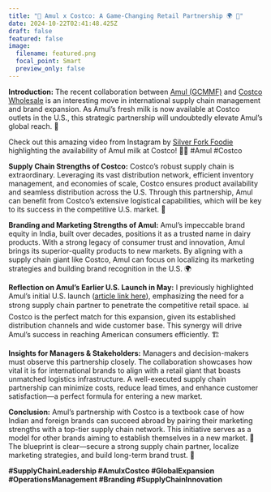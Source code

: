 ```yaml
---
title: "🌟 Amul x Costco: A Game-Changing Retail Partnership 🌍 🌟"
date: 2024-10-22T02:41:48.425Z
draft: false
featured: false
image:
  filename: featured.png
  focal_point: Smart
  preview_only: false
---
```

<!--StartFragment-->

**Introduction:** The recent collaboration between [Amul (GCMMF)](https://www.linkedin.com/company/gcmmf/) and [Costco Wholesale](https://www.linkedin.com/company/costco-wholesale/) is an interesting move in international supply chain management and brand expansion. As Amul’s fresh milk is now available at Costco outlets in the U.S., this strategic partnership will undoubtedly elevate Amul’s global reach. 🚀

Check out this amazing video from Instagram by [Silver Fork Foodie](https://www.instagram.com/silver_fork_foodie/reel/DBRhLLUvwOg/) highlighting the availability of Amul milk at Costco! 🥛✨ #Amul #Costco

**Supply Chain Strengths of Costco:** Costco’s robust supply chain is extraordinary. Leveraging its vast distribution network, efficient inventory management, and economies of scale, Costco ensures product availability and seamless distribution across the U.S. Through this partnership, Amul can benefit from Costco’s extensive logistical capabilities, which will be key to its success in the competitive U.S. market. 🔄

**Branding and Marketing Strengths of Amul:** Amul’s impeccable brand equity in India, built over decades, positions it as a trusted name in dairy products. With a strong legacy of consumer trust and innovation, Amul brings its superior-quality products to new markets. By aligning with a supply chain giant like Costco, Amul can focus on localizing its marketing strategies and building brand recognition in the U.S. 🌍

**Reflection on Amul’s Earlier U.S. Launch in May:** I previously highlighted Amul’s initial U.S. launch ([article link here](https://www.linkedin.com/pulse/amul-dairy-supply-chain-perspective-indian-brand-entering-varun-gupta-cx2ee/)), emphasizing the need for a strong supply chain partner to penetrate the competitive retail space. 📊 Costco is the perfect match for this expansion, given its established distribution channels and wide customer base. This synergy will drive Amul’s success in reaching American consumers efficiently. 🏗️

**Insights for Managers & Stakeholders:** Managers and decision-makers must observe this partnership closely. The collaboration showcases how vital it is for international brands to align with a retail giant that boasts unmatched logistics infrastructure. A well-executed supply chain partnership can minimize costs, reduce lead times, and enhance customer satisfaction—a perfect formula for entering a new market.

**Conclusion:** Amul’s partnership with Costco is a textbook case of how Indian and foreign brands can succeed abroad by pairing their marketing strengths with a top-tier supply chain network. This initiative serves as a model for other brands aiming to establish themselves in a new market. 🚀 The blueprint is clear—secure a strong supply chain partner, localize marketing strategies, and build long-term brand trust. 🌟

**\#SupplyChainLeadership #AmulxCostco #GlobalExpansion #OperationsManagement #Branding #SupplyChainInnovation**

<!--EndFragment-->